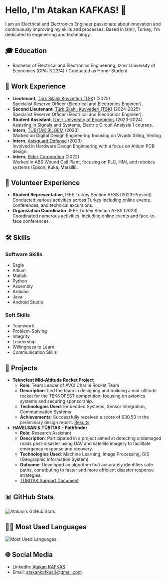 # Hello, I'm Atakan KAFKAS! 👋

I am an Electrical and Electronics Engineer passionate about innovation and continuously improving my skills and processes. Based in Izmir, Turkey, I'm dedicated to engineering and technology.

## 🎓 Education
- Bachelor of Electrical and Electronics Engineering, Izmir University of Economics (GPA: 3.23/4) / Graduated as Honor Student

## 💼 Work Experience
- **Lieutenant**, [Türk Silahlı Kuvvetleri (TSK)]([https://www.tsk.tr/]) (2025)    
    Specialist Reserve Officer (Electrical and Electronics Engineer).
- **Second Lieutenant**, [Türk Silahlı Kuvvetleri (TSK)]([https://www.tsk.tr/]) (2024-2025)    
    Specialist Reserve Officer (Electrical and Electronics Engineer).
- **Student Assistant**, [Izmir University of Economics](https://www.ieu.edu.tr/tr) (2023-2024)    
    Assisting in Signals and Systems, Electric Circuit Analysis 1 courses.
- **Intern**, [TÜBİTAK BİLGEM](https://bilgem.tubitak.gov.tr/) (2023)    
    Worked on Digital Design Engineering focusing on Vivado Xiling, Verilog.
- **Intern**, [Asisguard Defense](https://www.asisguard.com.tr/en/) (2023)    
    Involved in Hardware Design Engineering with a focus on Altium PCB design.
- **Intern**, [Eldor Corporation](https://www.eldorgroup.com/tr//turkiye/) (2022)    
    Worked in ABS Wound Coil Plant, focusing on PLC, HMI, and robotics systems (Epson, Kuka, Marsilli).

## 🤝 Volunteer Experience
- **Student Representative**, IEEE Turkey Section AESS (2023-Present)  
  Conducted various activities across Turkey including online events, conferences, and technical excursions.
- **Organization Coordinator**, IEEE Turkey Section AESS (2023)  
  Coordinated numerous activities, including online events and face-to-face conferences.

## 🛠 Skills

### Software Skills
- Eagle
- Altium
- Matlab
- Python
- Assembly
- Arduino
- Java
- Android Studio

### Soft Skills
- Teamwork
- Problem-Solving
- Integrity
- Leadership
- Willingness to Learn
- Communication Skills

## 🚀 Projects
- **Teknofest Mid-Altitude Rocket Project**
  - **Role**: Team Leader of AVCI Charlie Rocket Team
  - **Description**: Led the team in designing and building a mid-altitude rocket for the TEKNOFEST competition, focusing on avionics systems and securing sponsorship.
  - **Technologies Used**: Embedded Systems, Sensor Integration, Communication Systems
  - **Achievements**: Successfully received a score of 630,50 in the preliminary design report. [Results](https://www.teknofest.org/tr/content/announcement/teknofest-2022-roket-yarsmas-on-tasarm-rapor-sonuclar-ackland/)
- **HAVELSAN & TÜBİTAK - Pathfinder**
  - **Role**: Research Assistant
  - **Description**: Participated in a project aimed at detecting undamaged roads post-disaster using UAV and satellite imagery to facilitate emergency response and recovery.
  - **Technologies Used**: Machine Learning, Image Processing, GIS (Geographic Information System)
  - **Outcome**: Developed an algorithm that accurately identifies safe paths, contributing to faster and more efficient disaster response strategies.
  - [TÜBİTAK Support Document](Tubitak_Support.pdf)


## 📊 GitHub Stats
![Atakan's GitHub Stats](https://github-readme-stats.vercel.app/api?username=atakankafkas&show_icons=true&theme=chartreuse-dark)

## 👨‍💻 Most Used Languages
![Most Used Languages](https://github-readme-stats.vercel.app/api/top-langs/?username=atakankafkas&layout=compact&theme=chartreuse-dark)

## 🌐 Social Media
- LinkedIn: [Atakan KAFKAS](https://www.linkedin.com/in/atakan-kafkas-525627200/)
- Email: atakankafkas0@gmail.com

